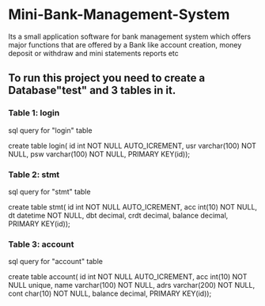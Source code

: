 # Mini-Bank-Management-System
Its a small application software for bank management system which offers major functions that are offered by a Bank like account creation, money deposit or withdraw and mini statements reports etc

## To run this project you need to create a Database"test" and 3 tables in it.

### Table 1: login
sql query for "login" table

create table login(
id int NOT NULL AUTO_ICREMENT,
usr varchar(100) NOT NULL,
psw varchar(100) NOT NULL,
PRIMARY KEY(id));

### Table 2: stmt
sql query for "stmt" table

create table stmt(
id int NOT NULL AUTO_ICREMENT,
acc int(10) NOT NULL,
dt datetime NOT NULL,
dbt decimal,
crdt decimal,
balance decimal,
PRIMARY KEY(id));

### Table 3: account
sql query for "account" table

create table account(
id int NOT NULL AUTO_ICREMENT,
acc int(10) NOT NULL unique,
name varchar(100) NOT NULL,
adrs varchar(200) NOT NULL,
cont char(10) NOT NULL,
balance decimal,
PRIMARY KEY(id));











